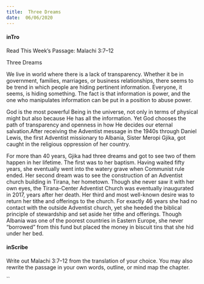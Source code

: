 ```yaml
---
title:  Three Dreams
date:  06/06/2020
---
```


#### inTro

Read This Week’s Passage: Malachi 3:7–12

Three Dreams

We live in world where there is a lack of transparency. Whether it be in government, families, marriages, or business relationships, there seems to be trend in which people are hiding pertinent information. Everyone, it seems, is hiding something. The fact is that information is power, and the one who manipulates information can be put in a position to abuse power.

God is the most powerful Being in the universe, not only in terms of physical might but also because He has all the information. Yet God chooses the path of transparency and openness in how He decides our eternal salvation.After receiving the Adventist message in the 1940s through Daniel Lewis, the first Adventist missionary to Albania, Sister Meropi Gjika, got caught in the religious oppression of her country.

For more than 40 years, Gjika had three dreams and got to see two of them happen in her lifetime. The first was to her baptism. Having waited fifty years, she eventually went into the watery grave when Communist rule ended. Her second dream was to see the construction of an Adventist church building in Tirana, her hometown. Though she never saw it with her own eyes, the Tirana-Center Adventist Church was eventually inaugurated in 2017, years after her death. Her third and most well-known desire was to return her tithe and offerings to the church. For exactly 46 years she had no contact with the outside Adventist church, yet she heeded the biblical principle of stewardship and set aside her tithe and offerings. Though Albania was one of the poorest countries in Eastern Europe, she never “borrowed” from this fund but placed the money in biscuit tins that she hid under her bed.

#### inScribe

Write out Malachi 3:7–12 from the translation of your choice. You may also rewrite the passage in your own words, outline, or mind map the chapter.

``